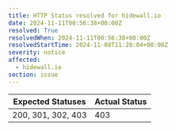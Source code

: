 ```yaml
---
title: HTTP Status resolved for hidewall.io
date: 2024-11-11T00:56:38+00:00Z
resolved: True
resolvedWhen: 2024-11-11T00:56:38+00:00Z
resolvedStartTime: 2024-11-08T11:28:04+00:00Z
severity: notice
affected:
  - hidewall.io
section: issue
---
```


| Expected Statuses | Actual Status  |
|-------------------|----------------|
| 200, 301, 302, 403 | 403 |

